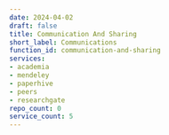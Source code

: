 ```yaml
---
date: 2024-04-02
draft: false
title: Communication And Sharing
short_label: Communications
function_id: communication-and-sharing
services:
- academia
- mendeley
- paperhive
- peers
- researchgate
repo_count: 0
service_count: 5
---
```



